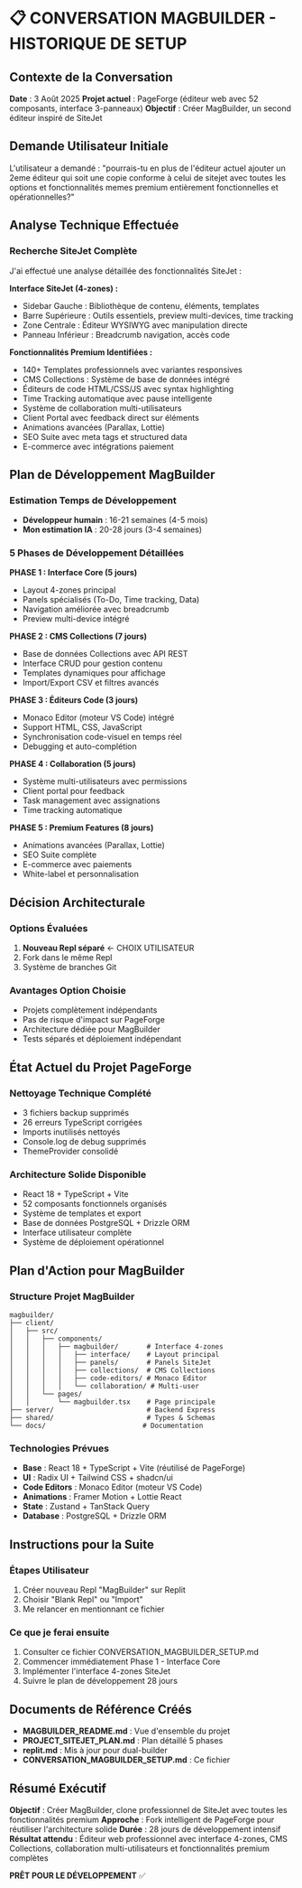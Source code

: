 # 📋 CONVERSATION MAGBUILDER - HISTORIQUE DE SETUP

## Contexte de la Conversation

**Date** : 3 Août 2025
**Projet actuel** : PageForge (éditeur web avec 52 composants, interface 3-panneaux)
**Objectif** : Créer MagBuilder, un second éditeur inspiré de SiteJet

## Demande Utilisateur Initiale

L'utilisateur a demandé : "pourrais-tu en plus de l'éditeur actuel ajouter un 2eme éditeur qui soit une copie conforme à celui de sitejet avec toutes les options et fonctionnalités memes premium entièrement fonctionnelles et opérationnelles?"

## Analyse Technique Effectuée

### Recherche SiteJet Complète
J'ai effectué une analyse détaillée des fonctionnalités SiteJet :

**Interface SiteJet (4-zones) :**
- Sidebar Gauche : Bibliothèque de contenu, éléments, templates
- Barre Supérieure : Outils essentiels, preview multi-devices, time tracking
- Zone Centrale : Éditeur WYSIWYG avec manipulation directe
- Panneau Inférieur : Breadcrumb navigation, accès code

**Fonctionnalités Premium Identifiées :**
- 140+ Templates professionnels avec variantes responsives
- CMS Collections : Système de base de données intégré
- Éditeurs de code HTML/CSS/JS avec syntax highlighting
- Time Tracking automatique avec pause intelligente
- Système de collaboration multi-utilisateurs
- Client Portal avec feedback direct sur éléments
- Animations avancées (Parallax, Lottie)
- SEO Suite avec meta tags et structured data
- E-commerce avec intégrations paiement

## Plan de Développement MagBuilder

### Estimation Temps de Développement
- **Développeur humain** : 16-21 semaines (4-5 mois)
- **Mon estimation IA** : 20-28 jours (3-4 semaines)

### 5 Phases de Développement Détaillées

**PHASE 1 : Interface Core (5 jours)**
- Layout 4-zones principal
- Panels spécialisés (To-Do, Time tracking, Data)
- Navigation améliorée avec breadcrumb
- Preview multi-device intégré

**PHASE 2 : CMS Collections (7 jours)**
- Base de données Collections avec API REST
- Interface CRUD pour gestion contenu
- Templates dynamiques pour affichage
- Import/Export CSV et filtres avancés

**PHASE 3 : Éditeurs Code (3 jours)**
- Monaco Editor (moteur VS Code) intégré
- Support HTML, CSS, JavaScript
- Synchronisation code-visuel en temps réel
- Debugging et auto-complétion

**PHASE 4 : Collaboration (5 jours)**
- Système multi-utilisateurs avec permissions
- Client portal pour feedback
- Task management avec assignations
- Time tracking automatique

**PHASE 5 : Premium Features (8 jours)**
- Animations avancées (Parallax, Lottie)
- SEO Suite complète
- E-commerce avec paiements
- White-label et personnalisation

## Décision Architecturale

### Options Évaluées
1. **Nouveau Repl séparé** ← CHOIX UTILISATEUR
2. Fork dans le même Repl
3. Système de branches Git

### Avantages Option Choisie
- Projets complètement indépendants
- Pas de risque d'impact sur PageForge
- Architecture dédiée pour MagBuilder
- Tests séparés et déploiement indépendant

## État Actuel du Projet PageForge

### Nettoyage Technique Complété
- 3 fichiers backup supprimés
- 26 erreurs TypeScript corrigées
- Imports inutilisés nettoyés
- Console.log de debug supprimés
- ThemeProvider consolidé

### Architecture Solide Disponible
- React 18 + TypeScript + Vite
- 52 composants fonctionnels organisés
- Système de templates et export
- Base de données PostgreSQL + Drizzle ORM
- Interface utilisateur complète
- Système de déploiement opérationnel

## Plan d'Action pour MagBuilder

### Structure Projet MagBuilder
```
magbuilder/
├── client/
│   ├── src/
│   │   ├── components/
│   │   │   ├── magbuilder/       # Interface 4-zones
│   │   │   │   ├── interface/    # Layout principal
│   │   │   │   ├── panels/       # Panels SiteJet
│   │   │   │   ├── collections/  # CMS Collections
│   │   │   │   ├── code-editors/ # Monaco Editor
│   │   │   │   └── collaboration/ # Multi-user
│   │   └── pages/
│   │       └── magbuilder.tsx    # Page principale
├── server/                       # Backend Express
├── shared/                       # Types & Schemas
└── docs/                        # Documentation
```

### Technologies Prévues
- **Base** : React 18 + TypeScript + Vite (réutilisé de PageForge)
- **UI** : Radix UI + Tailwind CSS + shadcn/ui
- **Code Editors** : Monaco Editor (moteur VS Code)
- **Animations** : Framer Motion + Lottie React
- **State** : Zustand + TanStack Query
- **Database** : PostgreSQL + Drizzle ORM

## Instructions pour la Suite

### Étapes Utilisateur
1. Créer nouveau Repl "MagBuilder" sur Replit
2. Choisir "Blank Repl" ou "Import"
3. Me relancer en mentionnant ce fichier

### Ce que je ferai ensuite
1. Consulter ce fichier CONVERSATION_MAGBUILDER_SETUP.md
2. Commencer immédiatement Phase 1 - Interface Core
3. Implémenter l'interface 4-zones SiteJet
4. Suivre le plan de développement 28 jours

## Documents de Référence Créés

- **MAGBUILDER_README.md** : Vue d'ensemble du projet
- **PROJECT_SITEJET_PLAN.md** : Plan détaillé 5 phases
- **replit.md** : Mis à jour pour dual-builder
- **CONVERSATION_MAGBUILDER_SETUP.md** : Ce fichier

## Résumé Exécutif

**Objectif** : Créer MagBuilder, clone professionnel de SiteJet avec toutes les fonctionnalités premium
**Approche** : Fork intelligent de PageForge pour réutiliser l'architecture solide
**Durée** : 28 jours de développement intensif
**Résultat attendu** : Éditeur web professionnel avec interface 4-zones, CMS Collections, collaboration multi-utilisateurs et fonctionnalités premium complètes

**PRÊT POUR LE DÉVELOPPEMENT** ✅